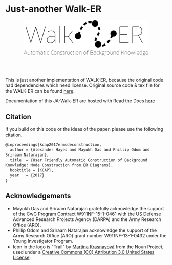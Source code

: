 # Just-another Walk-ER


<p align="center">
   <img src="media/WalkERLogo.png">
</p>

<br><br>

This is just another implementation of WALK-ER, because the original code had dependencies which need license. Original source code & tex file for the WALK-ER can be found [here](https://github.com/starling-lab/Walk-ER). 

Documentation of this JA-Walk-ER are hosted with Read the Docs [here](https://ja-walk-er.readthedocs.io/) 



## Citation

If you build on this code or the ideas of the paper, please use the following citation.

```
@inproceedings{kcap2017ermodeconstruction,
  author = {Alexander Hayes and Mayukh Das and Phillip Odom and Sriraam Natarajan},
  title  = {User Friendly Automatic Construction of Background Knowledge: Mode Construction from ER Diagrams},
  booktitle = {KCAP},
  year   = {2017}
}
```

## Acknowledgements

* Mayukh Das and Sriraam Natarajan gratefully acknowledge the support of the CwC Program Contract W911NF-15-1-0461 with the US Defense Advanced Research Projects Agency (DARPA) and the Army Research Office (ARO).
* Phillip Odom and Sriraam Natarajan acknowledge the support of the Army Research Office (ARO) grant number W911NF-13-1-0432 under the Young Investigator Program.
* Icon in the logo is "Trail" by [Martina Krasnayová](https://thenounproject.com/bubblee.tinka/) from the Noun Project, used under a [Creative Commons (CC) Attribution 3.0 United States License](https://creativecommons.org/licenses/by/3.0/us/).

